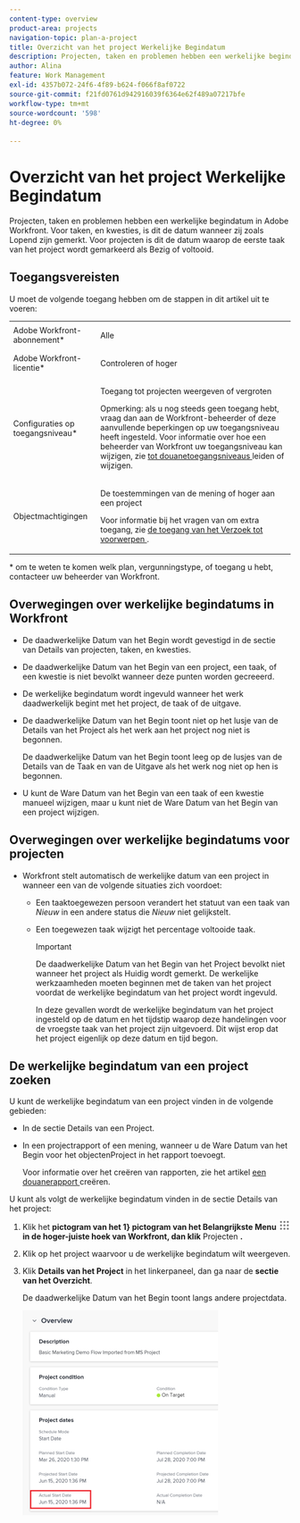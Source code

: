 ```yaml
---
content-type: overview
product-area: projects
navigation-topic: plan-a-project
title: Overzicht van het project Werkelijke Begindatum
description: Projecten, taken en problemen hebben een werkelijke begindatum in Adobe Workfront. Voor taken, en kwesties, is dit de datum wanneer zij zoals Lopend zijn gemerkt. Voor projecten is dit de datum waarop de eerste taak van het project wordt gemarkeerd als Bezig of voltooid.
author: Alina
feature: Work Management
exl-id: 4357b072-24f6-4f89-b624-f066f8af0722
source-git-commit: f21fd0761d942916039f6364e62f489a07217bfe
workflow-type: tm+mt
source-wordcount: '598'
ht-degree: 0%

---
```


# Overzicht van het project Werkelijke Begindatum

Projecten, taken en problemen hebben een werkelijke begindatum in Adobe Workfront. Voor taken, en kwesties, is dit de datum wanneer zij zoals Lopend zijn gemerkt. Voor projecten is dit de datum waarop de eerste taak van het project wordt gemarkeerd als Bezig of voltooid.

## Toegangsvereisten

U moet de volgende toegang hebben om de stappen in dit artikel uit te voeren:

<table style="table-layout:auto"> 
 <col> 
 <col> 
 <tbody> 
  <tr> 
   <td role="rowheader">Adobe Workfront-abonnement*</td> 
   <td> <p>Alle</p> </td> 
  </tr> 
  <tr> 
   <td role="rowheader">Adobe Workfront-licentie*</td> 
   <td> <p>Controleren of hoger</p> </td> 
  </tr> 
  <tr> 
   <td role="rowheader">Configuraties op toegangsniveau*</td> 
   <td> <p>Toegang tot projecten weergeven of vergroten</p> <p>Opmerking: als u nog steeds geen toegang hebt, vraag dan aan de Workfront-beheerder of deze aanvullende beperkingen op uw toegangsniveau heeft ingesteld. Voor informatie over hoe een beheerder van Workfront uw toegangsniveau kan wijzigen, zie <a href="../../../administration-and-setup/add-users/configure-and-grant-access/create-modify-access-levels.md" class="MCXref xref"> tot douanetoegangsniveaus </a> leiden of wijzigen.</p> </td> 
  </tr> 
  <tr> 
   <td role="rowheader">Objectmachtigingen</td> 
   <td> <p>De toestemmingen van de mening of hoger aan een project</p> <p>Voor informatie bij het vragen van om extra toegang, zie <a href="../../../workfront-basics/grant-and-request-access-to-objects/request-access.md" class="MCXref xref"> de toegang van het Verzoek tot voorwerpen </a>.</p> </td> 
  </tr> 
 </tbody> 
</table>

&#42; om te weten te komen welk plan, vergunningstype, of toegang u hebt, contacteer uw beheerder van Workfront.

## Overwegingen over werkelijke begindatums in Workfront

* De daadwerkelijke Datum van het Begin wordt gevestigd in de sectie van Details van projecten, taken, en kwesties. 
* De daadwerkelijke Datum van het Begin van een project, een taak, of een kwestie is niet bevolkt wanneer deze punten worden gecreeerd.
* De werkelijke begindatum wordt ingevuld wanneer het werk daadwerkelijk begint met het project, de taak of de uitgave.
* De daadwerkelijke Datum van het Begin toont niet op het lusje van de Details van het Project als het werk aan het project nog niet is begonnen.

  De daadwerkelijke Datum van het Begin toont leeg op de lusjes van de Details van de Taak en van de Uitgave als het werk nog niet op hen is begonnen.

* U kunt de Ware Datum van het Begin van een taak of een kwestie manueel wijzigen, maar u kunt niet de Ware Datum van het Begin van een project wijzigen.

## Overwegingen over werkelijke begindatums voor projecten

* Workfront stelt automatisch de werkelijke datum van een project in wanneer een van de volgende situaties zich voordoet:

   * Een taaktoegewezen persoon verandert het statuut van een taak van *Nieuw* in een andere status die *Nieuw* niet gelijkstelt.

   * Een toegewezen taak wijzigt het percentage voltooide taak.

     >[!IMPORTANT]
     >
     >De daadwerkelijke Datum van het Begin van het Project bevolkt niet wanneer het project als Huidig wordt gemerkt. De werkelijke werkzaamheden moeten beginnen met de taken van het project voordat de werkelijke begindatum van het project wordt ingevuld.

     In deze gevallen wordt de werkelijke begindatum van het project ingesteld op de datum en het tijdstip waarop deze handelingen voor de vroegste taak van het project zijn uitgevoerd. Dit wijst erop dat het project eigenlijk op deze datum en tijd begon.

## De werkelijke begindatum van een project zoeken

U kunt de werkelijke begindatum van een project vinden in de volgende gebieden:

* In de sectie Details van een Project.
* In een projectrapport of een mening, wanneer u de Ware Datum van het Begin voor het objectenProject in het rapport toevoegt.

  Voor informatie over het creëren van rapporten, zie het artikel [ een douanerapport ](../../../reports-and-dashboards/reports/creating-and-managing-reports/create-custom-report.md) creëren.

U kunt als volgt de werkelijke begindatum vinden in de sectie Details van het project:

1. Klik het **pictogram van het 1&rbrace; pictogram van het Belangrijkste Menu ![ ](assets/main-menu-icon.png) in de hoger-juiste hoek van Workfront, dan klik** Projecten **.**
1. Klik op het project waarvoor u de werkelijke begindatum wilt weergeven.
1. Klik **Details van het Project** in het linkerpaneel, dan ga naar de **sectie van het Overzicht**.

   De daadwerkelijke Datum van het Begin toont langs andere projectdata.

   ![](assets/nwe-project-actual-start-date--highlighted-350x367.png)

 
